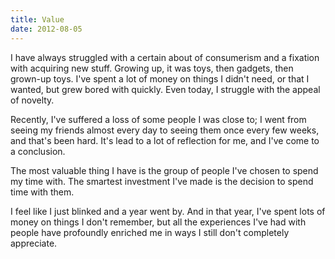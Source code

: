 ```yaml
---
title: Value
date: 2012-08-05
---
```


I have always struggled with a certain about of consumerism and a fixation with acquiring new stuff. Growing up, it was toys, then gadgets, then grown-up toys. I've spent a lot of money on things I didn't need, or that I wanted, but grew bored with quickly. Even today, I struggle with the appeal of novelty.

Recently, I've suffered a loss of some people I was close to; I went from seeing my friends almost every day to seeing them once every few weeks, and that's been hard. It's lead to a lot of reflection for me, and I've come to a conclusion.

The most valuable thing I have is the group of people I've chosen to spend my time with. The smartest investment I've made is the decision to spend time with them.

I feel like I just blinked and a year went by. And in that year, I've spent lots of money on things I don't remember, but all the experiences I've had with people have profoundly enriched me in ways I still don't completely appreciate.
